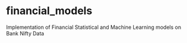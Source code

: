 # financial_models
Implementation of Financial Statistical and Machine Learning models on Bank Nifty Data
